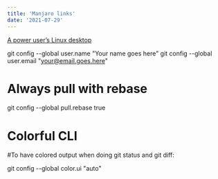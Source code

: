 ```yaml
---
title: 'Manjaro links'
date: '2021-07-29'
---
```


[A power user’s Linux desktop](https://lobotuerto.com/blog/manjaro-linux-i3-setup-cheat-sheet/)

git config --global user.name "Your name goes here"
git config --global user.email "your@email.goes.here"
# Always pull with rebase
git config --global pull.rebase true
# Colorful CLI
#To have colored output when doing git status and git diff:

git config --global color.ui "auto"
